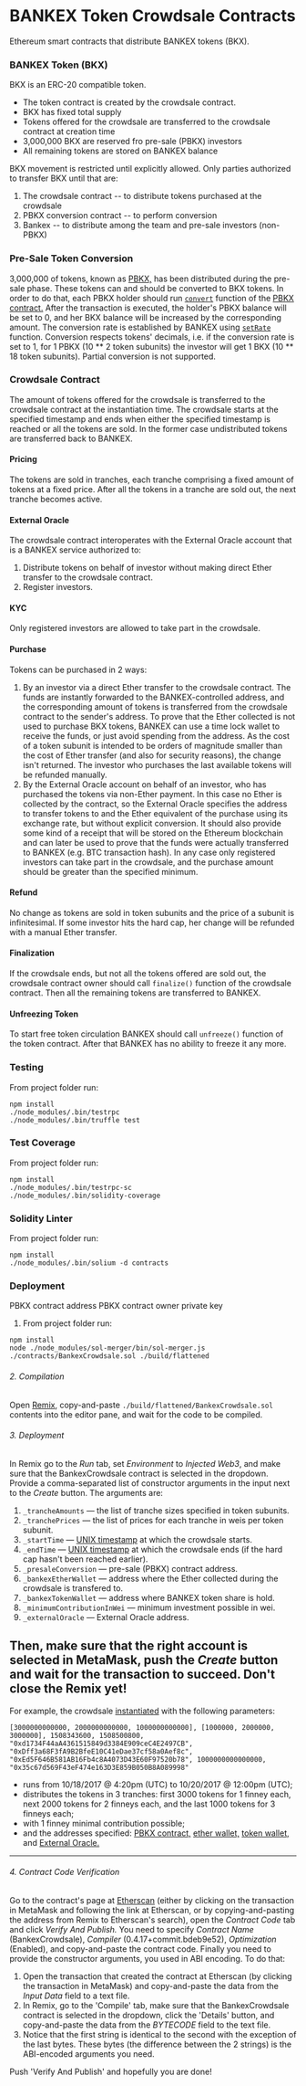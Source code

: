 # BANKEX Token Crowdsale Contracts

Ethereum smart contracts that distribute BANKEX tokens (BKX).

### BANKEX Token (BKX)

BKX is an ERC-20 compatible token.

* The token contract is created by the crowdsale contract.
* BKX has fixed total supply
* Tokens offered for the crowdsale are transferred to the crowdsale contract at creation time
* 3,000,000 BKX are reserved fro pre-sale (PBKX) investors
* All remaining tokens are stored on BANKEX balance

BKX movement is restricted until explicitly allowed.
Only parties authorized to transfer BKX until that are:
1. The crowdsale contract -- to distribute tokens purchased at the crowdsale
2. PBKX conversion contract -- to perform conversion 
3. Bankex -- to distribute among the team and pre-sale investors (non-PBKX)

### Pre-Sale Token Conversion
3,000,000 of tokens, known as [PBKX,](https://etherscan.io/token/0x5aC0197C944c961F58bb02F3d0Df58a74FDC15B6) 
has been distributed during the pre-sale phase. These tokens can and should be converted to BKX tokens. In order to do that,
each PBKX holder should run [`convert`](https://github.com/BankEx/pre-ico-token-contract/blob/ac55d1c2b8b56d6801a84e9d486e731e94855d3c/bankexpresaleescrow.sol#L107-L117)
function of the [PBKX contract.](https://etherscan.io/address/0x5aC0197C944c961F58bb02F3d0Df58a74FDC15B6) After the transaction is executed,
the holder's PBKX balance will be set to 0, and her BKX balance will be increased by the corresponding amount. The conversion rate is established by BANKEX using
[`setRate`](https://github.com/BankEx/pre-ico-token-contract/blob/ac55d1c2b8b56d6801a84e9d486e731e94855d3c/bankexpresaleescrow.sol#L54-L56) function.
Conversion respects tokens' decimals, i.e. if the conversion rate is set to 1, for 1 PBKX (10 ** 2 token subunits) the investor will get 1 BKX (10 ** 18 token subunits).
Partial conversion is not supported.

### Crowdsale Contract
The amount of tokens offered for the crowdsale is transferred to the crowdsale contract at the instantiation time.
The crowdsale starts at the specified timestamp and ends when either the specified timestamp is reached or all the tokens are sold.
In the former case undistributed tokens are transferred back to BANKEX.

#### Pricing
The tokens are sold in tranches, each tranche comprising a fixed amount of tokens at a fixed price.
After all the tokens in a tranche are sold out, the next tranche becomes active.

#### External Oracle
The crowdsale contract interoperates with the External Oracle account that is a BANKEX service authorized to:
1. Distribute tokens on behalf of investor without making direct Ether transfer to the crowdsale contract.
2. Register investors.

#### KYC
Only registered investors are allowed to take part in the crowdsale. 

#### Purchase
Tokens can be purchased in 2 ways:
1. By an investor via a direct Ether transfer to the crowdsale contract.
   The funds are instantly forwarded to the BANKEX-controlled address, and the corresponding amount of tokens is transferred from the crowdsale contract to the sender's address.
   To prove that the Ether collected is not used to purchase BKX tokens, BANKEX can use a time lock wallet to receive the funds, or just avoid spending from the address.
   As the cost of a token subunit is intended to be orders of magnitude smaller than the cost of Ether transfer (and also for security reasons), the change isn't returned.
   The investor who purchases the last available tokens will be refunded manually.
2. By the External Oracle account on behalf of an investor, who has purchased the tokens via non-Ether payment.
   In this case no Ether is collected by the contract, so the External Oracle specifies the address to transfer tokens to and the Ether equivalent of the purchase using its exchange rate, but without explicit conversion.
   It should also provide some kind of a receipt that will be stored on the Ethereum blockchain and can later be used to prove that the funds were actually transferred to BANKEX (e.g. BTC transaction hash).
In any case only registered investors can take part in the crowdsale, and the purchase amount should be greater than the specified minimum.

#### Refund
No change as tokens are sold in token subunits and the price of a subunit is infinitesimal.
If some investor hits the hard cap, her change will be refunded with a manual Ether transfer.  

#### Finalization
If the crowdsale ends, but not all the tokens offered are sold out,
the crowdsale contract owner should call `finalize()` function of the crowdsale contract.
Then all the remaining tokens are transferred to BANKEX.

#### Unfreezing Token
To start free token circulation BANKEX should call `unfreeze()` function of the token contract.
After that BANKEX has no ability to freeze it any more.

### Testing
From project folder run:
```
npm install
./node_modules/.bin/testrpc
./node_modules/.bin/truffle test
```

### Test Coverage
From project folder run:
```
npm install
./node_modules/.bin/testrpc-sc
./node_modules/.bin/solidity-coverage
```

### Solidity Linter
From project folder run:
```
npm install
./node_modules/.bin/solium -d contracts
```

### Deployment
PBKX contract address
PBKX contract owner private key

1. From project folder run:
```
npm install
node ./node_modules/sol-merger/bin/sol-merger.js ./contracts/BankexCrowdsale.sol ./build/flattened
```
###### 2. Compilation
Open [Remix](http://remix.ethereum.org/#version=soljson-v0.4.17+commit.bdeb9e52.js&optimize=true),
copy-and-paste `./build/flattened/BankexCrowdsale.sol` contents into the editor pane, 
and wait for the code to be compiled.
###### 3. Deployment
In Remix go to the *Run* tab,
set *Environment* to *Injected Web3*,
and make sure that the BankexCrowdsale contract is selected in the dropdown.
Provide a comma-separated list of constructor arguments in the input next to the *Create* button. The arguments are:
1. `_trancheAmounts` &mdash; the list of tranche sizes specified in token subunits.   
2. `_tranchePrices` &mdash; the list of prices for each tranche in weis per token subunit.   
3. `_startTime` &mdash; [UNIX timestamp](https://www.unixtimestamp.com/) at which the crowdsale starts.
4. `_endTime` &mdash; [UNIX timestamp](https://www.unixtimestamp.com/) at which the crowdsale ends (if the hard cap hasn't been reached earlier).
5. `_presaleConversion` &mdash; pre-sale (PBKX) contract address.
6. `_bankexEtherWallet` &mdash; address where the Ether collected during the crowdsale is transfered to.
7. `_bankexTokenWallet` &mdash; address where BANKEX token share is hold.
8. `_minimumContributionInWei` &mdash; minimum investment possible in wei.
9. `_externalOracle` &mdash; External Oracle address.
  
Then, make sure that the right account is selected in MetaMask, push the *Create* button and wait for the transaction to succeed.
Don't close the Remix yet!
---  
For example, the crowdsale [instantiated](https://ropsten.etherscan.io/address/0x28489450d345ce706fe0cabde41ce037e472684e)
with the following parameters: 
```
[3000000000000, 2000000000000, 1000000000000], [1000000, 2000000, 3000000], 1508343600, 1508500800, "0xd1734F44aA4361515849d3384E909ceC4E2497CB", "0xDff3a68F3fA9B2BfeE10C41eDae37cf58a0Aef8c", "0xEd5F646B581AB16Fb4c8A4073D43E60F97520b78", 1000000000000000, "0x35c67d569F43eF474e163D3E859B050B8A089998"  
```
* runs from 10/18/2017 @ 4:20pm (UTC) to 10/20/2017 @ 12:00pm (UTC);
* distributes the tokens in 3 tranches: first 3000 tokens for 1 finney each, next 2000 tokens for 2 finneys each, and the last 1000 tokens for 3 finneys each;
* with 1 finney minimal contribution possible;
* and the addresses specified:
[PBKX contract,](https://ropsten.etherscan.io/address/0xd1734f44aa4361515849d3384e909cec4e2497cb)
[ether wallet,](https://ropsten.etherscan.io/address/0xdff3a68f3fa9b2bfee10c41edae37cf58a0aef8c)
[token wallet,](https://ropsten.etherscan.io/address/0xed5f646b581ab16fb4c8a4073d43e60f97520b78) and
[External Oracle.](https://ropsten.etherscan.io/address/0x35c67d569f43ef474e163d3e859b050b8a089998)
---

###### 4. Contract Code Verification
Go to the contract's page at [Etherscan](https://etherscan.io/)
(either by clicking on the transaction in MetaMask and following the link at Etherscan,
or by copying-and-pasting the address from Remix to Etherscan's search), open the *Contract Code* tab and click *Verify And Publish.*
You need to specify *Contract Name* (BankexCrowdsale), *Compiler* (0.4.17+commit.bdeb9e52), *Optimization* (Enabled), 
and copy-and-paste the contract code. Finally you need to provide the constructor arguments, you used in ABI encoding. To do that:
1. Open the transaction that created the contract at Etherscan (by clicking the transaction in MetaMask) and copy-and-paste the data 
from the *Input Data* field to a text file.
2. In Remix, go to the 'Compile' tab, make sure that the BankexCrowdsale contract is selected in the dropdown, click the 'Details' button,
and copy-and-paste the data from the *BYTECODE* field to the text file.
3. Notice that the first string is identical to the second with the exception of the last bytes. These bytes (the difference between the 2 strings)
is the ABI-encoded arguments you need.

Push 'Verify And Publish' and hopefully you are done!   